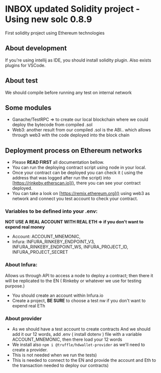 # INBOX updated Solidity project - Using new solc 0.8.9
First solidity project using Ethereum technologies

## About development
If you're using intellij as IDE, you should install solidity plugin. Also exists plugins for VSCode.

## About test
We should compile before running any test  on internal network


## Some modules
* Ganache/TestRPC => to create our local blockchain where we could deploy  the bytecode from compiled .sol
* Web3: another result from our compiled .sol is the ABI.. which allows through web3 with the code deployed into the block chain
 
## Deployment process on Ethereum networks
* Please **READ FIRST** all documentation bellow.
* You can run the deploying contract script using node in your local.
* Once your contract can be deployed you can check it ( using the address that was logged after run the script)
into [https://rinkeby.etherscan.io](), there you can see your contract deployed. 
* You can take a look on [https://remix.ethereum.org]() using web3 as network and connect you test account to check your contract.

### Variables to be defined into your .env:
**NOT USE A REAL ACCOUNT WITH REAL ETH  => if you don't want to expend real money**
* Account: ACCOUNT_MNEMONIC, 
* Infura: INFURA_RINKEBY_ENDPOINT_V3, INFURA_RINKEBY_ENDPOINT_WS, INFURA_PROJECT_ID, INFURA_PROJECT_SECRET

### About Infura:
Allows us through API to access a node to deploy a contract; then there it will be replicated to the EN ( 
Rinkeby or whatever we use for testing purpose.) 
* You should create an account within Infura.io
* Create a project, **BE SURE** to choose a test nw if you don't want to expend real ETh

### About provider
* As we should have a test account to create contracts
And we should add it our 12 words, add .env ( install dotenv )
file with a variable ACCOUNT_MNEMONIC, then there load your 12 words
* We install also ``npm i @truffle/hdwallet-provider`` as we'll need 
to create a provider. 
* This is not needed when we run the tests) 
* This is needed to connect to the EN and provide the account and Eth to the transaction needed to deploy our contracts)
